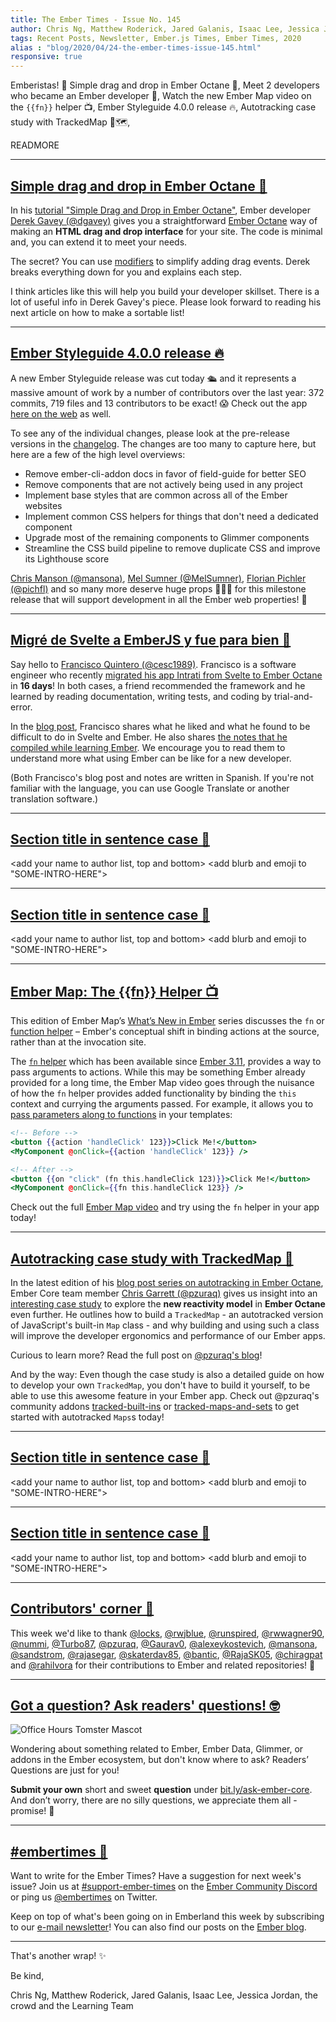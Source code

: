 ```yaml
---
title: The Ember Times - Issue No. 145
author: Chris Ng, Matthew Roderick, Jared Galanis, Isaac Lee, Jessica Jordan, the crowd
tags: Recent Posts, Newsletter, Ember.js Times, Ember Times, 2020
alias : "blog/2020/04/24-the-ember-times-issue-145.html"
responsive: true
---
```


<SAYING-HELLO-IN-YOUR-FAVORITE-LANGUAGE> Emberistas! 🐹
Simple drag and drop in Ember Octane 🐺,
Meet 2 developers who became an Ember developer 🎉,
Watch the new Ember Map video on the `{{fn}}` helper 📺,
Ember Styleguide 4.0.0 release 🔥,
Autotracking case study with TrackedMap 🐾🗺,


<SOME-INTRO-HERE-TO-KEEP-THEM-SUBSCRIBERS-READING>

READMORE

---

## [Simple drag and drop in Ember Octane 🐺](https://dev.to/dgavey/simple-drag-and-drop-in-ember-octane-466i)

In his [tutorial "Simple Drag and Drop in Ember Octane"](https://dev.to/dgavey/simple-drag-and-drop-in-ember-octane-466i), Ember developer [Derek Gavey (@dgavey)](https://github.com/dgavey) gives you a straightforward [Ember Octane](https://emberjs.com/editions/octane/) way of making an **HTML drag and drop interface** for your site. The code is minimal and, you can extend it to meet your needs.

The secret? You can use [modifiers](https://guides.emberjs.com/release/components/template-lifecycle-dom-and-modifiers/#toc_event-handlers) to simplify adding drag events. Derek breaks everything down for you and explains each step.

I think articles like this will help you build your developer skillset. There is a lot of useful info in Derek Gavey's piece. Please look forward to reading his next article on how to make a sortable list!

---

## [Ember Styleguide 4.0.0 release 🔥](https://github.com/ember-learn/ember-styleguide/releases/tag/v4.0.0)

A new Ember Styleguide release was cut today 🛳 and it represents a massive amount of work by a number of contributors over the last year: 372 commits, 719 files and 13 contributors to be exact! 😱 Check out the app [here on the web](https://ember-styleguide.netlify.app/) as well.

To see any of the individual changes, please look at the pre-release versions in the [changelog](https://github.com/ember-learn/ember-styleguide/blob/master/CHANGELOG.md). The changes are too many to capture here, but here are a few of the high level overviews:

- Remove ember-cli-addon docs in favor of field-guide for better SEO
- Remove components that are not actively being used in any project
- Implement base styles that are common across all of the Ember websites
- Implement common CSS helpers for things that don't need a dedicated component
- Upgrade most of the remaining components to Glimmer components
- Streamline the CSS build pipeline to remove duplicate CSS and improve its Lighthouse score

[Chris Manson (@mansona)](https://github.com/mansona), [Mel Sumner (@MelSumner)](https://github.com/MelSumner),  [Florian Pichler (@pichfl)](https://github.com/pichfl) and so many more deserve huge props 🙌🙌🙌 for this milestone release that will support development in all the Ember web properties! 🎉

---

## [Migré de Svelte a EmberJS y fue para bien 🎉](https://otroespacioblog.wordpress.com/2020/04/17/migre-de-svelte-a-emberjs-y-fue-para-bien/)

Say hello to [Francisco Quintero (@cesc1989)](https://github.com/cesc1989). Francisco is a software engineer who recently [migrated his app Intrati from Svelte to Ember Octane](https://otroespacioblog.wordpress.com/2020/04/17/migre-de-svelte-a-emberjs-y-fue-para-bien/) in **16 days**! In both cases, a friend recommended the framework and he learned by reading documentation, writing tests, and coding by trial-and-error.

In the [blog post](https://otroespacioblog.wordpress.com/2020/04/17/migre-de-svelte-a-emberjs-y-fue-para-bien/), Francisco shares what he liked and what he found to be difficult to do in Svelte and Ember. He also shares [the notes that he compiled while learning Ember](https://paper.dropbox.com/doc/Aprendizaje-Migrando-a-EmberJS--AyOEl5onXX29iRjnY_mtdqygAQ-Gj5CGvslVsQcrmGMKvWtR). We encourage you to read them to understand more what using Ember can be like for a new developer.

(Both Francisco's blog post and notes are written in Spanish. If you're not familiar with the language, you can use Google Translate or another translation software.)

---

## [Section title in sentence case 🐹](section-url)

<change section title emoji>
<consider adding some bold to your paragraph>
<please include link to external article/repo/etc in paragraph / body text, not just header title above>

<add your name to author list, top and bottom>
<add blurb and emoji to "SOME-INTRO-HERE">

---

## [Section title in sentence case 🐹](section-url)

<change section title emoji>
<consider adding some bold to your paragraph>
<please include link to external article/repo/etc in paragraph / body text, not just header title above>

<add your name to author list, top and bottom>
<add blurb and emoji to "SOME-INTRO-HERE">

---

## [Ember Map: The {{fn}} Helper 📺](https://embermap.com/topics/what-s-new-in-ember/the-fn-helper-3-11)

This edition of Ember Map’s [What’s New in Ember](https://embermap.com/topics/what-s-new-in-ember) series discusses the `fn` or [function helper](https://github.com/emberjs/rfcs/pull/470) – Ember's conceptual shift in binding actions at the source, rather than at the invocation site.

The [`fn` helper](http://api.emberjs.com/ember/release/classes/Ember.Templates.helpers/methods/fn?anchor=fn) which has been available since [Ember 3.11](https://blog.emberjs.com/2019/07/15/ember-3-11-released.html), provides a way to pass arguments to actions. While this may be something Ember already provided for a long time, the Ember Map video goes through the nuisance of how the `fn` helper provides added functionality by binding the `this` context and currying the arguments passed. For example, it allows you to [pass parameters along to functions](https://guides.emberjs.com/release/upgrading/current-edition/action-on-and-fn/) in your templates:

```hbs
<!-- Before -->
<button {{action 'handleClick' 123}}>Click Me!</button>
<MyComponent @onClick={{action 'handleClick' 123}} />

<!-- After -->
<button {{on "click" (fn this.handleClick 123)}}>Click Me!</button>
<MyComponent @onClick={{fn this.handleClick 123}} />
```

Check out the full [Ember Map video](https://embermap.com/topics/what-s-new-in-ember/the-fn-helper-3-11) and try using the `fn` helper in your app today!

---

## [Autotracking case study with TrackedMap 🐹](https://www.pzuraq.com/autotracking-case-study-trackedmap/)

In the latest edition of his [blog post series on autotracking in Ember Octane](https://twitter.com/pzuraq/status/1221950391782240256), Ember Core team member [Chris Garrett (@pzuraq)](https://github.com/pzuraq) gives us insight into an [interesting case study](https://www.pzuraq.com/autotracking-case-study-trackedmap/) to explore the **new reactivity model** in **Ember Octane** even further. He outlines how to build a `TrackedMap` - an autotracked version of JavaScript's built-in `Map` class - and why building and using such a class will improve the developer ergonomics and performance of our Ember apps.

Curious to learn more? Read the full post on [@pzuraq's blog](https://www.pzuraq.com/autotracking-case-study-trackedmap/)!

And by the way: Even though the case study is also a detailed guide on how to develop your own `TrackedMap`, you don't have to build it yourself, to be able to use this awesome feature in your Ember app. Check out @pzuraq's community addons [tracked-built-ins](https://github.com/pzuraq/tracked-built-ins) or [tracked-maps-and-sets](https://github.com/pzuraq/tracked-maps-and-sets) to get started with autotracked `Maps`s today!


---

## [Section title in sentence case 🐹](section-url)

<change section title emoji>
<consider adding some bold to your paragraph>
<please include link to external article/repo/etc in paragraph / body text, not just header title above>

<add your name to author list, top and bottom>
<add blurb and emoji to "SOME-INTRO-HERE">

---

## [Section title in sentence case 🐹](section-url)

<change section title emoji>
<consider adding some bold to your paragraph>
<please include link to external article/repo/etc in paragraph / body text, not just header title above>

<add your name to author list, top and bottom>
<add blurb and emoji to "SOME-INTRO-HERE">

---

## [Contributors' corner 👏](https://guides.emberjs.com/release/contributing/repositories/)

<p>This week we'd like to thank <a href="https://github.com/locks" target="gh-user">@locks</a>, <a href="https://github.com/rwjblue" target="gh-user">@rwjblue</a>, <a href="https://github.com/runspired" target="gh-user">@runspired</a>, <a href="https://github.com/rwwagner90" target="gh-user">@rwwagner90</a>, <a href="https://github.com/nummi" target="gh-user">@nummi</a>, <a href="https://github.com/Turbo87" target="gh-user">@Turbo87</a>, <a href="https://github.com/pzuraq" target="gh-user">@pzuraq</a>, <a href="https://github.com/Gaurav0" target="gh-user">@Gaurav0</a>, <a href="https://github.com/alexeykostevich" target="gh-user">@alexeykostevich</a>, <a href="https://github.com/mansona" target="gh-user">@mansona</a>, <a href="https://github.com/sandstrom" target="gh-user">@sandstrom</a>, <a href="https://github.com/rajasegar" target="gh-user">@rajasegar</a>, <a href="https://github.com/skaterdav85" target="gh-user">@skaterdav85</a>, <a href="https://github.com/bantic" target="gh-user">@bantic</a>, <a href="https://github.com/RajaSK05" target="gh-user">@RajaSK05</a>, <a href="https://github.com/chiragpat" target="gh-user">@chiragpat</a> and <a href="https://github.com/rahilvora" target="gh-user">@rahilvora</a>  for their contributions to Ember and related repositories! 💖</p>

---

## [Got a question? Ask readers' questions! 🤓](https://docs.google.com/forms/d/e/1FAIpQLScqu7Lw_9cIkRtAiXKitgkAo4xX_pV1pdCfMJgIr6Py1V-9Og/viewform)

<div class="blog-row">
  <img class="float-right small transparent padded" alt="Office Hours Tomster Mascot" title="Readers' Questions" src="/images/tomsters/officehours.png" />

  <p>Wondering about something related to Ember, Ember Data, Glimmer, or addons in the Ember ecosystem, but don't know where to ask? Readers’ Questions are just for you!</p>

  <p><strong>Submit your own</strong> short and sweet <strong>question</strong> under <a href="https://bit.ly/ask-ember-core" target="rq">bit.ly/ask-ember-core</a>. And don’t worry, there are no silly questions, we appreciate them all - promise! 🤞</p>
</div>

---

## [#embertimes 📰](https://blog.emberjs.com/tags/newsletter.html)

Want to write for the Ember Times? Have a suggestion for next week's issue? Join us at [#support-ember-times](https://discordapp.com/channels/480462759797063690/485450546887786506) on the [Ember Community Discord](https://discordapp.com/invite/zT3asNS) or ping us [@embertimes](https://twitter.com/embertimes) on Twitter.

Keep on top of what's been going on in Emberland this week by subscribing to our [e-mail newsletter](https://the-emberjs-times.ongoodbits.com/)! You can also find our posts on the [Ember blog](https://emberjs.com/blog/tags/newsletter.html).

---

That's another wrap! ✨

Be kind,

Chris Ng, Matthew Roderick, Jared Galanis, Isaac Lee, Jessica Jordan, the crowd and the Learning Team
